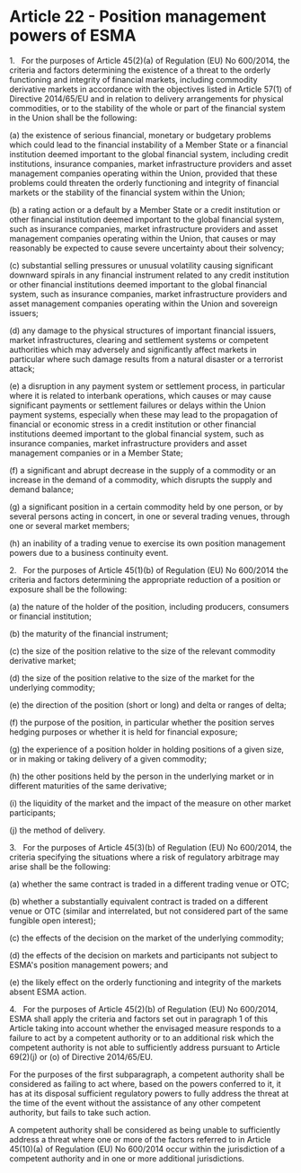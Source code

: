 # Article 22 - Position management powers of ESMA


1.   For the purposes of Article 45(2)(a) of Regulation (EU) No 600/2014, the criteria and factors determining the existence of a threat to the orderly functioning and integrity of financial markets, including commodity derivative markets in accordance with the objectives listed in Article 57(1) of Directive 2014/65/EU and in relation to delivery arrangements for physical commodities, or to the stability of the whole or part of the financial system in the Union shall be the following:

(a) the existence of serious financial, monetary or budgetary problems which could lead to the financial instability of a Member State or a financial institution deemed important to the global financial system, including credit institutions, insurance companies, market infrastructure providers and asset management companies operating within the Union, provided that these problems could threaten the orderly functioning and integrity of financial markets or the stability of the financial system within the Union;

(b) a rating action or a default by a Member State or a credit institution or other financial institution deemed important to the global financial system, such as insurance companies, market infrastructure providers and asset management companies operating within the Union, that causes or may reasonably be expected to cause severe uncertainty about their solvency;

(c) substantial selling pressures or unusual volatility causing significant downward spirals in any financial instrument related to any credit institution or other financial institutions deemed important to the global financial system, such as insurance companies, market infrastructure providers and asset management companies operating within the Union and sovereign issuers;

(d) any damage to the physical structures of important financial issuers, market infrastructures, clearing and settlement systems or competent authorities which may adversely and significantly affect markets in particular where such damage results from a natural disaster or a terrorist attack;

(e) a disruption in any payment system or settlement process, in particular where it is related to interbank operations, which causes or may cause significant payments or settlement failures or delays within the Union payment systems, especially when these may lead to the propagation of financial or economic stress in a credit institution or other financial institutions deemed important to the global financial system, such as insurance companies, market infrastructure providers and asset management companies or in a Member State;

(f) a significant and abrupt decrease in the supply of a commodity or an increase in the demand of a commodity, which disrupts the supply and demand balance;

(g) a significant position in a certain commodity held by one person, or by several persons acting in concert, in one or several trading venues, through one or several market members;

(h) an inability of a trading venue to exercise its own position management powers due to a business continuity event.

2.   For the purposes of Article 45(1)(b) of Regulation (EU) No 600/2014 the criteria and factors determining the appropriate reduction of a position or exposure shall be the following:

(a) the nature of the holder of the position, including producers, consumers or financial institution;

(b) the maturity of the financial instrument;

(c) the size of the position relative to the size of the relevant commodity derivative market;

(d) the size of the position relative to the size of the market for the underlying commodity;

(e) the direction of the position (short or long) and delta or ranges of delta;

(f) the purpose of the position, in particular whether the position serves hedging purposes or whether it is held for financial exposure;

(g) the experience of a position holder in holding positions of a given size, or in making or taking delivery of a given commodity;

(h) the other positions held by the person in the underlying market or in different maturities of the same derivative;

(i) the liquidity of the market and the impact of the measure on other market participants;

(j) the method of delivery.

3.   For the purposes of Article 45(3)(b) of Regulation (EU) No 600/2014, the criteria specifying the situations where a risk of regulatory arbitrage may arise shall be the following:

(a) whether the same contract is traded in a different trading venue or OTC;

(b) whether a substantially equivalent contract is traded on a different venue or OTC (similar and interrelated, but not considered part of the same fungible open interest);

(c) the effects of the decision on the market of the underlying commodity;

(d) the effects of the decision on markets and participants not subject to ESMA's position management powers; and

(e) the likely effect on the orderly functioning and integrity of the markets absent ESMA action.

4.   For the purposes of Article 45(2)(b) of Regulation (EU) No 600/2014, ESMA shall apply the criteria and factors set out in paragraph 1 of this Article taking into account whether the envisaged measure responds to a failure to act by a competent authority or to an additional risk which the competent authority is not able to sufficiently address pursuant to Article 69(2)(j) or (o) of Directive 2014/65/EU.

For the purposes of the first subparagraph, a competent authority shall be considered as failing to act where, based on the powers conferred to it, it has at its disposal sufficient regulatory powers to fully address the threat at the time of the event without the assistance of any other competent authority, but fails to take such action.

A competent authority shall be considered as being unable to sufficiently address a threat where one or more of the factors referred to in Article 45(10)(a) of Regulation (EU) No 600/2014 occur within the jurisdiction of a competent authority and in one or more additional jurisdictions.
